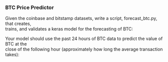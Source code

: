 ### BTC Price Predictor

Given the coinbase and bitstamp datasets, write a script, forecast_btc.py, that creates,  
trains, and validates a keras model for the forecasting of BTC:

Your model should use the past 24 hours of BTC data to predict the value of BTC at the  
close of the following hour (approximately how long the average transaction takes):
